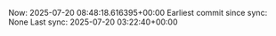 Now: 2025-07-20 08:48:18.616395+00:00 Earliest commit since sync: None Last sync: 2025-07-20 03:22:40+00:00
